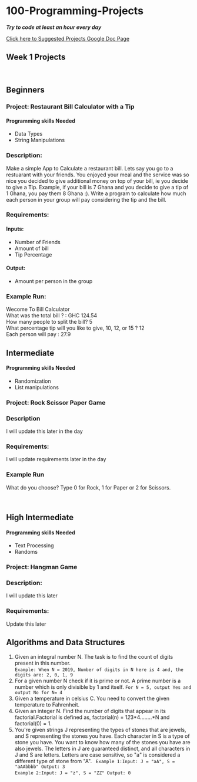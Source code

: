 # 100-Programming-Projects

**_Try to code at least an hour every day_**

[Click here to Suggested Projects Google Doc Page](https://docs.google.com/document/d/1GwwezVS52WF2nKVbUdb0RrwIyYMgZn2cdLRqSkOyRw4/edit)

## Week 1 Projects

<br>

## Beginners

### Project: **Restaurant Bill Calculator with a Tip**

#### Programming skills Needed

- Data Types
- String Manipulations

### Description:

Make a simple App to Calculate a restaurant bill. Lets say you go to a restuarant with your friends. You enjoyed your meal and the service was so nice you decided to give additional money on top of your bill, ie you decide to give a Tip. Example, if your bill is 7 Ghana and you decide to give a tip of 1 Ghana, you pay them 8 Ghana :).
Write a program to calculate how much each person in your group will pay considering the tip and the bill.

### Requirements:

#### Inputs:

- Number of Friends
- Amount of bill
- Tip Percentage <br>

#### Output:

- Amount per person in the group <br>

### Example Run:

Wecome To Bill Calculator <br>
What was the total bill ? : GHC 124.54 <br>
How many people to split the bill? 5 <br>
What percentage tip will you like to give, 10, 12, or 15 ? 12 <br>
Each person will pay : 27.9
<br>

## Intermediate

#### Programming skills Needed

- Randomization
- List manipulations

### Project: **Rock Scissor Paper Game**

### Description

I will update this later in the day

### Requirements:

I will update requirements later in the day

### Example Run

What do you choose? Type 0 for Rock, 1 for Paper or 2 for Scissors.

<br>

## High Intermediate

#### Programming skills Needed

- Text Processing
- Randoms

### Project: **Hangman Game**

### Description:

I will update this later

### Requirements:

Update this later

## Algorithms and Data Structures

1. Given an integral number N. The task is to find the count of digits present in this number. <br>
   `Example: When N = 2019, Number of digits in N here is 4 and, the digits are: 2, 0, 1, 9`
2. For a given number N check if it is prime or not. A prime number is a number which is only divisible by 1 and itself.
   `For N = 5, output Yes and output No for N= 4`
3. Given a temperature in celsius C. You need to convert the given temperature to Fahrenheit.
4. Given an integer N. Find the number of digits that appear in its factorial.Factorial is defined as, factorial(n) = 1*2*3*4……..*N and factorial(0) = 1.
5. You're given strings J representing the types of stones that are jewels, and S representing the stones you have. Each character in S is a type of stone you have. You want to know how many of the stones you have are also jewels. The letters in J are guaranteed distinct, and all characters in J and S are letters. Letters are case sensitive, so "a" is considered a different type of stone from "A".
   ` Example 1:Input: J = "aA", S = "aAAbbbb" Output: 3` <br>
   `Example 2:Input: J = "z", S = "ZZ" Output: 0`
